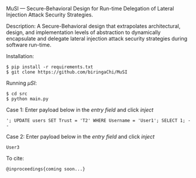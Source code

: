 MuSI &mdash; Secure-Behavioral Design for Run-time Delegation of Lateral Injection Attack Security Strategies.

Description: A Secure-Behavioral design that extrapolates architectural, design, and implementation levels of abstraction to dynamically encapsulate and delegate lateral injection attack security strategies during software run-time.

Installation:
```
$ pip install -r requirements.txt
$ git clone https://github.com/biringaChi/MuSI
```

Running $\mu$*SI*:
```
$ cd src
$ python main.py
```

Case 1: Enter payload below in the *entry field* and click *inject*
```
'; UPDATE users SET Trust = 'T2' WHERE Username = 'User1'; SELECT 1; --
``` 

Case 2: Enter payload below in the *entry field* and click *inject*
```
User3
``` 

To cite:

```
@inproceedings{coming soon...}
```